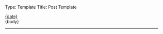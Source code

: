 Type: Template
Title: Post Template

<div class="card">
<article>
<aside class="post-info-container">
	<i class="fa-solid fa-clock"></i> <a href="{location}">{date}</a>
</aside>
{body}
</article>
</div>

<hr class="post-spacing">
</hr>